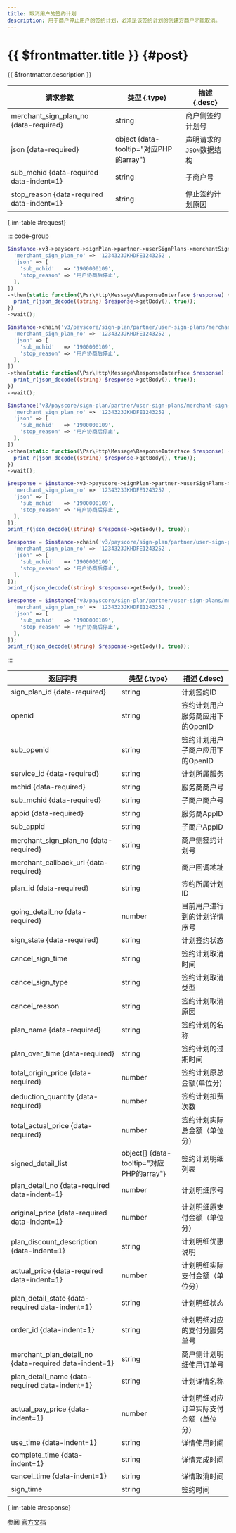 ```yaml
---
title: 取消用户的签约计划
description: 用于商户停止用户的签约计划，必须是该签约计划的创建方商户才能取消。
---
```


# {{ $frontmatter.title }} {#post}

{{ $frontmatter.description }}

| 请求参数 | 类型 {.type} | 描述 {.desc}
| --- | --- | ---
| merchant_sign_plan_no {data-required} | string | 商户侧签约计划号
| json {data-required} | object {data-tooltip="对应PHP的array"} | 声明请求的`JSON`数据结构
| sub_mchid {data-required data-indent=1} | string | 子商户号
| stop_reason {data-required data-indent=1} | string | 停止签约计划原因

{.im-table #request}

::: code-group

```php [异步纯链式]
$instance->v3->payscore->signPlan->partner->userSignPlans->merchantSignPlanNo->_merchant_sign_plan_no_->stop->postAsync([
  'merchant_sign_plan_no' => '1234323JKHDFE1243252',
  'json' => [
    'sub_mchid'   => '1900000109',
    'stop_reason' => '用户协商后停止',
  ],
])
->then(static function(\Psr\Http\Message\ResponseInterface $response) {
  print_r(json_decode((string) $response->getBody(), true));
})
->wait();
```

```php [异步声明式]
$instance->chain('v3/payscore/sign-plan/partner/user-sign-plans/merchant-sign-plan-no/{merchant_sign_plan_no}/stop')->postAsync([
  'merchant_sign_plan_no' => '1234323JKHDFE1243252',
  'json' => [
    'sub_mchid'   => '1900000109',
    'stop_reason' => '用户协商后停止',
  ],
])
->then(static function(\Psr\Http\Message\ResponseInterface $response) {
  print_r(json_decode((string) $response->getBody(), true));
})
->wait();
```

```php [异步属性式]
$instance['v3/payscore/sign-plan/partner/user-sign-plans/merchant-sign-plan-no/{merchant_sign_plan_no}/stop']->postAsync([
  'merchant_sign_plan_no' => '1234323JKHDFE1243252',
  'json' => [
    'sub_mchid'   => '1900000109',
    'stop_reason' => '用户协商后停止',
  ],
])
->then(static function(\Psr\Http\Message\ResponseInterface $response) {
  print_r(json_decode((string) $response->getBody(), true));
})
->wait();
```

```php [同步纯链式]
$response = $instance->v3->payscore->signPlan->partner->userSignPlans->merchantSignPlanNo->_merchant_sign_plan_no_->stop->post([
  'merchant_sign_plan_no' => '1234323JKHDFE1243252',
  'json' => [
    'sub_mchid'   => '1900000109',
    'stop_reason' => '用户协商后停止',
  ],
]);
print_r(json_decode((string) $response->getBody(), true));
```

```php [同步声明式]
$response = $instance->chain('v3/payscore/sign-plan/partner/user-sign-plans/merchant-sign-plan-no/{merchant_sign_plan_no}/stop')->post([
  'merchant_sign_plan_no' => '1234323JKHDFE1243252',
  'json' => [
    'sub_mchid'   => '1900000109',
    'stop_reason' => '用户协商后停止',
  ],
]);
print_r(json_decode((string) $response->getBody(), true));
```

```php [同步属性式]
$response = $instance['v3/payscore/sign-plan/partner/user-sign-plans/merchant-sign-plan-no/{merchant_sign_plan_no}/stop']->post([
  'merchant_sign_plan_no' => '1234323JKHDFE1243252',
  'json' => [
    'sub_mchid'   => '1900000109',
    'stop_reason' => '用户协商后停止',
  ],
]);
print_r(json_decode((string) $response->getBody(), true));
```

:::

| 返回字典 | 类型 {.type} | 描述 {.desc}
| --- | --- | ---
| sign_plan_id {data-required} | string | 计划签约ID
| openid | string | 签约计划用户服务商应用下的OpenID
| sub_openid | string | 签约计划用户子商户应用下的OpenID
| service_id {data-required} | string | 计划所属服务
| mchid {data-required} | string | 服务商商户号
| sub_mchid {data-required} | string | 子商户商户号
| appid {data-required} | string | 服务商AppID
| sub_appid | string | 子商户AppID
| merchant_sign_plan_no {data-required} | string | 商户侧签约计划号
| merchant_callback_url {data-required} | string | 商户回调地址
| plan_id {data-required} | string | 签约所属计划ID
| going_detail_no {data-required} | number | 目前用户进行到的计划详情序号
| sign_state {data-required} | string | 计划签约状态
| cancel_sign_time | string | 签约计划取消时间
| cancel_sign_type | string | 签约计划取消类型
| cancel_reason | string | 签约计划取消原因
| plan_name {data-required} | string | 签约计划的名称
| plan_over_time {data-required} | string | 签约计划的过期时间
| total_origin_price {data-required} | number | 签约计划原总金额(单位分)
| deduction_quantity {data-required} | number | 签约计划扣费次数
| total_actual_price {data-required} | number | 签约计划实际总金额（单位分）
| signed_detail_list | object[] {data-tooltip="对应PHP的array"} | 签约计划明细列表
| plan_detail_no {data-required data-indent=1} | number | 计划明细序号
| original_price {data-required data-indent=1} | number | 计划明细原支付金额（单位分）
| plan_discount_description {data-indent=1} | string | 计划明细优惠说明
| actual_price {data-required data-indent=1} | number | 计划明细实际支付金额（单位分）
| plan_detail_state {data-required data-indent=1} | string | 计划明细状态
| order_id {data-indent=1} | string | 计划明细对应的支付分服务单号
| merchant_plan_detail_no {data-required data-indent=1} | string | 商户侧计划明细使用订单号
| plan_detail_name {data-required data-indent=1} | string | 计划详情名称
| actual_pay_price {data-indent=1} | number | 计划明细对应订单实际支付金额（单位分）
| use_time {data-indent=1} | string | 详情使用时间
| complete_time {data-indent=1} | string | 详情完成时间
| cancel_time {data-indent=1} | string | 详情取消时间
| sign_time | string | 签约时间

{.im-table #response}

参阅 [官方文档](https://pay.weixin.qq.com/doc/v3/partner/4012463534)
